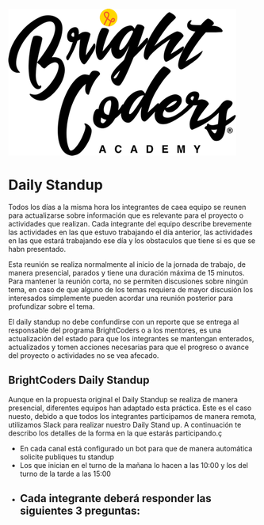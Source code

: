 ![MagmaHackers Logo](../imgs/logo-bc.png)

# Daily Standup

Todos los días a la misma hora los integrantes de caea equipo se reunen para actualizarse sobre información que es relevante para el proyecto o actividades que realizan. Cada integrante del equipo describe brevemente las actividades en las que estuvo trabajando el día anterior, las actividades en las que estará trabajando ese día y los obstaculos que tiene si es que se habn presentado.

Esta reunión se realiza normalmente al inicio de la jornada de trabajo, de manera presencial, parados y tiene una duración máxima de 15 minutos. Para mantener la reunión corta, no se permiten discusiones sobre ningún tema, en caso de que alguno de los temas requiera de mayor discusión los interesados simplemente pueden acordar una reunión posterior para profundizar sobre el tema.

El daily standup no debe confundirse con un reporte que se entrega al responsable del programa BrightCoders o a los mentores, es una actualización del estado para que los integrantes se mantengan enterados, actualizados y tomen acciones necesarias para que el progreso o avance del proyecto o actividades no se vea afecado.

## BrightCoders Daily Standup

Aunque en la propuesta original el Daily Standup se realiza de manera presencial, diferentes equipos han adaptado esta práctica. Este es el caso nuesto, debido a que todos los integrantes participamos de manera remota, utilizamos Slack para realizar nuestro Daily Stand up. A continuación te describo los detalles de la forma en la que estarás participando.ç

- En cada canal está configurado un bot para que de manera automática solicite publiques tu standup
- Los que inician en el turno de la mañana lo hacen a las 10:00 y los del turno de la tarde a las 15:00
- Cada integrante deberá responder las siguientes 3 preguntas:
  - 

